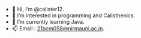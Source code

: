 - 👋 Hi, I’m @calister12.
- 👀 I’m interested in programming and Calisthenics.
- 🌱 I’m currently learning Java.
- 📫 Email : 21bcm058@nirmauni.ac.in.

<!---
calister12/calister12 is a ✨ special ✨ repository because its `README.md` (this file) appears on your GitHub profile.
You can click the Preview link to take a look at your changes.
--->
